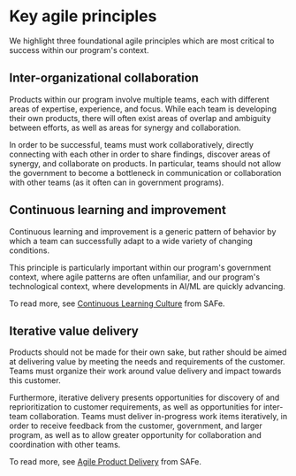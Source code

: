 # Key agile principles

We highlight three foundational agile principles which are most critical to success within our program's context.

## Inter-organizational collaboration

Products within our program involve multiple teams, each with different areas of expertise, experience, and focus. While each team is developing their own products, there will often exist areas of overlap and ambiguity between efforts, as well as areas for synergy and collaboration. 

In order to be successful, teams must work collaboratively, directly connecting with each other in order to share findings, discover areas of synergy, and collaborate on products. In particular, teams should not allow the government to become a bottleneck in communication or collaboration with other teams (as it often can in government programs).

## Continuous learning and improvement

Continuous learning and improvement is a generic pattern of behavior by which a team can successfully adapt to a wide variety of changing conditions. 

This principle is particularly important within our program's government context, where agile patterns are often unfamiliar, and our program's technological context, where developments in AI/ML are quickly advancing. 

To read more, see [Continuous Learning Culture](https://scaledagileframework.com/continuous-learning-culture/) from SAFe.

## Iterative value delivery

Products should not be made for their own sake, but rather should be aimed at delivering value by meeting the needs and requirements of the customer. Teams must organize their work around value delivery and impact towards this customer.

Furthermore, iterative delivery presents opportunities for discovery of and reprioritization to customer requirements, as well as opportunities for inter-team collaboration. Teams must deliver in-progress work items iteratively, in order to receive feedback from the customer, government, and larger program, as well as to allow greater opportunity for collaboration and coordination with other teams. 

To read more, see [Agile Product Delivery](https://scaledagileframework.com/agile-product-delivery) from SAFe.
